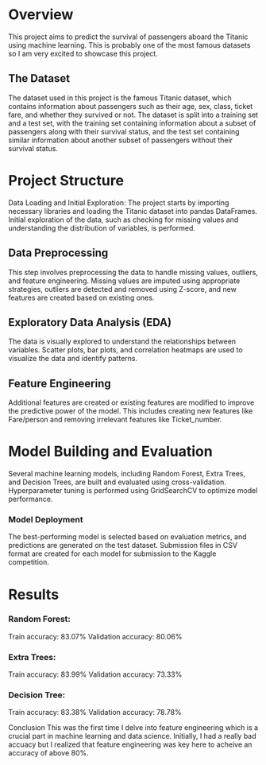 # Overview

This project aims to predict the survival of passengers aboard the Titanic using machine learning. This is probably one of the most famous datasets so I am very excited to showcase this project.

## The Dataset
The dataset used in this project is the famous Titanic dataset, which contains information about passengers such as their age, sex, class, ticket fare, and whether they survived or not. The dataset is split into a training set and a test set, with the training set containing information about a subset of passengers along with their survival status, and the test set containing similar information about another subset of passengers without their survival status.

# Project Structure
Data Loading and Initial Exploration: The project starts by importing necessary libraries and loading the Titanic dataset into pandas DataFrames. Initial exploration of the data, such as checking for missing values and understanding the distribution of variables, is performed.

## Data Preprocessing
This step involves preprocessing the data to handle missing values, outliers, and feature engineering. Missing values are imputed using appropriate strategies, outliers are detected and removed using Z-score, and new features are created based on existing ones.

## Exploratory Data Analysis (EDA)
The data is visually explored to understand the relationships between variables. Scatter plots, bar plots, and correlation heatmaps are used to visualize the data and identify patterns.

## Feature Engineering
Additional features are created or existing features are modified to improve the predictive power of the model. This includes creating new features like Fare/person and removing irrelevant features like Ticket_number.

# Model Building and Evaluation
Several machine learning models, including Random Forest, Extra Trees, and Decision Trees, are built and evaluated using cross-validation. Hyperparameter tuning is performed using GridSearchCV to optimize model performance.

### Model Deployment
The best-performing model is selected based on evaluation metrics, and predictions are generated on the test dataset. Submission files in CSV format are created for each model for submission to the Kaggle competition.

# Results

### Random Forest:
Train accuracy: 83.07% 
Validation accuracy: 80.06%

### Extra Trees:
Train accuracy: 83.99% 
Validation accuracy: 73.33%

### Decision Tree:
Train accuracy: 83.38% 
Validation accuracy: 78.78%

Conclusion
This was the first time I delve into feature engineering which is a crucial part in machine learning and data science. Initially, I had a really bad accuacy but I realized that feature engineering was key here to acheive an accuracy of above
80%.
